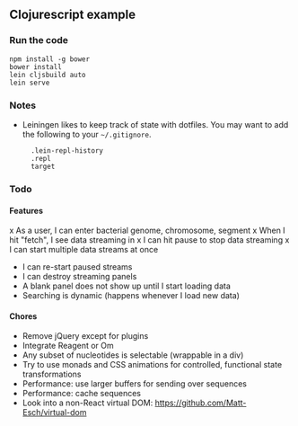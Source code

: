 Clojurescript example
---------------------

### Run the code ###

    npm install -g bower
    bower install
    lein cljsbuild auto
    lein serve

### Notes ###

- Leiningen likes to keep track of state with dotfiles.
  You may want to add the following to your `~/.gitignore`.

        .lein-repl-history
        .repl
        target

### Todo ###

#### Features ####

x As a user, I can enter bacterial genome, chromosome, segment
x When I hit "fetch", I see data streaming in
x I can hit pause to stop data streaming
x I can start multiple data streams at once
- I can re-start paused streams
- I can destroy streaming panels
- A blank panel does not show up until I start loading data
- Searching is dynamic (happens whenever I load new data)

#### Chores ####

- Remove jQuery except for plugins
- Integrate Reagent or Om
- Any subset of nucleotides is selectable (wrappable in a div)
- Try to use monads and CSS animations for controlled, functional state transformations
- Performance: use larger buffers for sending over sequences
- Performance: cache sequences
- Look into a non-React virtual DOM: https://github.com/Matt-Esch/virtual-dom
